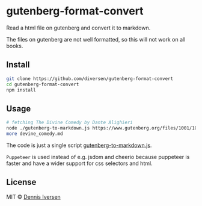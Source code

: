 # gutenberg-format-convert

Read a html file on gutenberg and convert it to markdown. 

The files on gutenberg are not well formatted, so this will not work on all books. 

## Install

```bash
git clone https://github.com/diversen/gutenberg-format-convert
cd gutenberg-format-convert
npm install
```

## Usage

```bash
# fetching The Divine Comedy by Dante Alighieri
node ./gutenberg-to-markdown.js https://www.gutenberg.org/files/1001/1001-h/1001-h.htm#CantoI.I > devine_comedy.md
more devine_comedy.md
```

The code is just a single script [gutenberg-to-markdown.js](gutenberg-to-markdown.js). 

`Puppeteer` is used instead of e.g. jsdom and cheerio because puppeteer is faster and have a wider support for 
css selectors and html. 

## License

MIT © [Dennis Iversen](https://github.com/diversen)